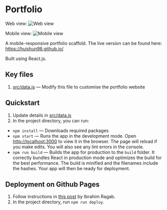 # Portfolio

Web view: 
![Web view](https://github.com/huishun98/huishun98.github.io/blob/master/src/assets/portfolio.png)

Mobile view:
![Mobile view](https://github.com/huishun98/huishun98.github.io/blob/master/src/assets/mobile-portfolio.jpg)

A mobile-responsive portfolio scaffold. The live version can be found here: https://huishun98.github.io/

Built using React.js.

## Key files
1. [src/data.js](src/data.js) — Modify this file to customise the portfolio website

## Quickstart
1. Update details in [src/data.js](src/data.js)
2. In the project directory, you can run:
- `npm install` — Downloads required packages
- `npm start` — Runs the app in the development mode. Open [http://localhost:3000](http://localhost:3000) to view it in the browser. The page will reload if you make edits. You will also see any lint errors in the console.
- `npm run build` — Builds the app for production to the `build` folder. It correctly bundles React in production mode and optimizes the build for the best performance. The build is minified and the filenames include the hashes. Your app will then be ready for deployment.

## Deployment on Github Pages
1. Follow instructions in [this post](https://dev.to/yuribenjamin/how-to-deploy-react-app-in-github-pages-2a1f) by Ibrahim Ragab.
2. In the project directory, run `npm run deploy`.




